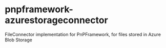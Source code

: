 # pnpframework-azurestorageconnector
FileConnector implementation for PnPFramework, for files stored in Azure Blob Storage

